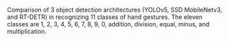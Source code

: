 Comparison of 3 object detection architectures (YOLOv5, SSD MobileNetv3, and RT-DETR) in recognizing 11 classes of hand gestures. The eleven classes are 1, 2, 3, 4, 5, 6, 7, 8, 9, 0, addition, division, equal, minus, and multiplication.
